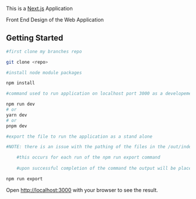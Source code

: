 This is a [Next.js](https://nextjs.org/) Application

Front End Design of the Web Application

## Getting Started

```bash
#first clone my branches repo

git clone <repo>

#install node module packages

npm install

#command used to run application on localhost port 3000 as a developement server

npm run dev
# or
yarn dev
# or
pnpm dev

#export the file to run the application as a stand alone

#NOTE: there is an issue with the pathing of the files in the /out/index.html you must add a dot (.) infront of each href and src path in the index.html file (this will add the CSS and Javascript)

	#this occurs for each run of the npm run export command
	
	#upon successful completion of the command the output will be placed into the out folder and the website can be accessed through clicking the index.html page

npm run export
```

Open [http://localhost:3000](http://localhost:3000) with your browser to see the result.
